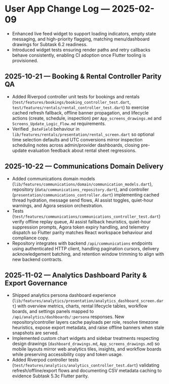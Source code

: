 # User App Change Log — 2025-02-09

- Enhanced live feed widget to support loading indicators, empty state messaging, and high-priority flagging, matching menu/dashboard drawings for Subtask 6.2 readiness.
- Introduced widget tests ensuring render paths and retry callbacks behave consistently, enabling CI adoption once Flutter tooling is provisioned.

## 2025-10-21 — Booking & Rental Controller Parity QA
- Added Riverpod controller unit tests for bookings and rentals (`test/features/bookings/booking_controller_test.dart`, `test/features/rentals/rental_controller_test.dart`) to exercise cached refresh fallback, offline banner propagation, and lifecycle actions (create, schedule, inspection) per `App_screens_drawings.md` and `Screens_Update_Logic_Flow.md` requirements.
- Verified `_DateField` behaviour in `lib/features/rentals/presentation/rental_screen.dart` so optional time selection defaults and UTC conversions mirror inspection scheduling notes across admin/provider dashboards, closing pre-update evaluation feedback about rental sheet regressions.

## 2025-10-22 — Communications Domain Delivery
- Added communications domain models (`lib/features/communications/domain/communication_models.dart`), repository (`data/communications_repository.dart`), and controller (`presentation/communications_controller.dart`) implementing cached thread hydration, message send flows, AI assist toggles, quiet-hour warnings, and Agora session orchestration.
- Tests (`test/features/communications/communications_controller_test.dart`) verify offline replay queue, AI assist fallback heuristics, quiet-hour suppression prompts, Agora token expiry handling, and telemetry dispatch so Flutter parity matches React workspace behaviour and compliance copy.
- Repository integrates with backend `/api/communications` endpoints using authenticated HTTP client, handling pagination cursors, delivery acknowledgement batching, and retention window trimming to align with new backend contracts.

## 2025-11-02 — Analytics Dashboard Parity & Export Governance
- Shipped analytics persona dashboard experience (`lib/features/analytics/presentation/analytics_dashboard_screen.dart`) with overview metrics, charts, rental lifecycle tables, workflow boards, and settings panels mapped to `/api/analytics/dashboards/:persona` responses. New repository/controller layers cache payloads per role, resolve timezone heuristics, expose export metadata, and raise offline banners when stale snapshots are served.
- Implemented custom chart widgets and sidebar treatments respecting design drawings (`dashboard_drawings.md`, `App_screens_drawings.md`) so mobile layouts mirror web analytics tiles, insights, and workflow boards while preserving accessibility copy and token usage.
- Added Riverpod controller tests (`test/features/analytics/analytics_controller_test.dart`) validating refresh/offline/export flows and documenting CSV metadata caching to evidence Subtask 5.3c Flutter parity.
